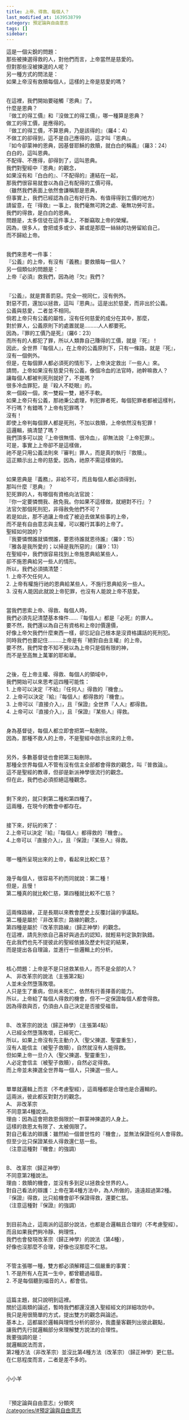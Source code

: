 ```yaml
---
title: 上帝、得救、每個人？
last_modified_at: 1639538799
category: 預定論與自由意志
tags: []
sidebar: 
---
```


<p>這是一個尖銳的問題：<br/>
那些被揀選得救的人，對他們而言，上帝當然是慈愛的。<br/>
但對那些沒被揀選的人呢？<br/>
另一種方式的問法是：<br/>
如果上帝沒有救贖每個人，這樣的上帝是慈愛的嗎？</p>
<p><br/>
在這裡，我們開始要碰觸『恩典』了。<br/>
什麼是恩典？<br/>
『做工的得工價』和『沒做工的得工價』，哪一種算是恩典？<br/>
做工的得工價，是應得的。<br/>
『做工的得工價，不算恩典，乃是該得的』（羅4：4）<br/>
不做工的卻得到，這不是自己應得的，這才叫『恩典』。<br/>
『如今卻蒙神的恩典，因基督耶穌的救贖，就白白的稱義』（羅3：24）<br/>
白白的，這叫恩典。<br/>
不配得、不應得，卻得到了，這叫恩典。<br/>
我們對聖經中『恩典』的觀念，<br/>
如果沒有和『白白的』、『不配得的』連結在一起，<br/>
那我們很容易就會以為自己有配得的工價可得。<br/>
（雖然我們表面上依然會謙稱那是恩典，<br/>
但事實上，我們已經認為自己有好行為、有值得得到工價的地方）<br/>
請留意，在『得救』一事上，我們毫無可誇之處、毫無功勞可言。<br/>
我們的得救，是白白的恩典。<br/>
問題是，太多信徒在這件事上，不斷竊取上帝的榮耀。<br/>
因為，很多人，會把或多或少、甚或是那麼一絲絲的功勞留給自己，<br/>
而不歸給上帝。</p>
<p><br/>
我們來思考一件事：<br/>
『公義』的上帝，有沒有『義務』要救贖每一個人？<br/>
另一個類似的問題是：<br/>
上帝『必須』救我們，因為祂『欠』我們？</p>
<p><br/>
『公義』，就是賞善罰惡。完全一視同仁，沒有例外。<br/>
對惡不罰，還加以拯救，這叫『恩典』。這是出於慈愛，而非出於公義。<br/>
公義與慈愛，二者並不相同。<br/>
倘若上帝只有公義的屬性，沒有任何慈愛的成分在其中，那麼，<br/>
對於罪人，公義原則下的處置就是………人人都要死。<br/>
因為，『罪的工價乃是死』（羅6：23）<br/>
而所有的人都犯了罪，所以人類靠自己賺得的工價，就是『死』！<br/>
因此，全世界『每個人』，在上帝的公義原則下，只有一條路，就是『死』，<br/>
沒有一個例外。<br/>
但是，在每個罪人都必須死的情形下，上帝決定救出『一些人』來。<br/>
請問，上帝如果沒有慈愛只有公義，像個冷血的法官時，祂幹嘛救人？<br/>
讓每個人都被判死刑就好了，不是嗎？<br/>
很多冷血罪犯，是『殺人不眨眼』的。<br/>
來一個殺一個，來一雙殺一雙，絕不手軟。<br/>
如果上帝只有公義，那祂秉公處理，判犯罪者死，每個犯罪者都被這樣判，<br/>
不行嗎？有錯嗎？上帝有犯罪嗎？<br/>
沒有！<br/>
即使上帝判每個罪人都是死刑，不加以救贖，上帝依然沒有犯罪！<br/>
這邏輯，搞清楚了嗎？<br/>
我們頂多可以說『上帝很無情、很冷血』，卻無法說『上帝犯罪』。<br/>
可是，事實上上帝卻不是這樣做，<br/>
祂不是只用公義法則來『審判』罪人，而是真的執行『救贖』。<br/>
這正顯示出上帝的慈愛。因為，祂原不需這樣做的。</p>
<p><br/>
如果恩典是『義務』，非給不可，而且每個人都必須得到，<br/>
那叫什麼『恩典』？<br/>
犯死罪的人，有哪個有資格向法官說：<br/>
『你一定要憐憫我、赦免我。你如果不這樣做，就絕對不行』？<br/>
法官欠那個死刑犯，非得赦免他們不可？<br/>
若是如此，那不過讓上帝成了被迫去做某些事的上帝，<br/>
而不是有自由意志與主權，可以獨行其事的上帝了。<br/>
聖經如何說的？<br/>
『我要憐憫誰就憐憫誰，要恩待誰就恩待誰』（羅9：15）<br/>
『雅各是我所愛的；以掃是我所惡的』（羅9：13）<br/>
在聖經中，我們很容易找到上帝施恩典給某些人，<br/>
卻不施恩典給另一些人的情形。<br/>
所以，我們必須搞清楚：<br/>
1. 上帝不欠任何人。<br/>
2. 上帝有權施行祂的恩典給某些人，不施行恩典給另一些人。<br/>
3. 沒有人能因此就說上帝犯罪，也沒有人能說上帝不慈愛。</p>
<p><br/>
當我們思索上帝、得救、每個人時，<br/>
我們必須先記清楚基本條件……『每個人』都是『必死』的罪人。<br/>
要不然，我們還以為自己有資格和上帝討價還價，<br/>
好像上帝欠我們什麼東西一樣，卻忘記自己根本是沒資格講話的死刑犯。<br/>
同時我們也要記住………上帝是有『絕對自由主權』的上帝。<br/>
要不然，我們常會不知不覺以為上帝只是個有限的神，<br/>
而不是至高無上萬軍的耶和華。</p>
<p><br/>
之後，在上帝主權、得救、每個人的領域中，<br/>
我們開始可以來思考這四種可能性：<br/>
1. 上帝可以決定『不給』『任何人』得救的『機會』。<br/>
2. 上帝可以決定『給』『每個人』都得救的『機會』。<br/>
3. 上帝可以『直接介入』，且『保證』全世界『人人』都得救。<br/>
4. 上帝可以『直接介入』，且『保證』『某些人』得救。</p>
<p><br/>
身為基督徒，每個人都立即會把第一點刪除。<br/>
因為，那種不救人的上帝，不是聖經中啟示出來的上帝。</p>
<p><br/>
另外，多數基督徒也會把第三點刪除。<br/>
那種全世界每個人不管有沒有信主全部都會得救的觀念，叫『普救論』。<br/>
這不是聖經的教導，但卻是新派神學很流行的觀念。<br/>
但在此，我們也必須拒絕這種觀念。</p>
<p><br/>
剩下來的，就只剩第二種和第四種了。<br/>
這兩種，在現今的教會中都存在。</p>
<p><br/>
接下來，好玩的來了：<br/>
2.上帝可以決定『給』『每個人』都得救的『機會』。<br/>
4.上帝可以『直接介入』，且『保證』『某些人』得救。</p>
<p><br/>
哪一種所呈現出來的上帝，看起來比較仁慈？</p>
<p><br/>
幾乎每個人，很容易不約而同就說：第二種！<br/>
但是，且慢！<br/>
第二種真的就比較仁慈，第四種就比較不仁慈？</p>
<p><br/>
這兩條路線，正是長期以來教會歷史上反覆討論的爭議點。<br/>
第二種是屬於『非改革宗』路線的觀念，<br/>
第四種是屬於『改革宗路線』（歸正神學）的觀念。<br/>
在這裡，請先別依自己喜好與過去的認知，就輕易判定孰對孰錯。<br/>
在此我們也先不提彼此的聖經依據及歷史判定的結果，<br/>
而是提出各自理論，並進行一些邏輯上的分析。</p>
<p><br/>
核心問題：上帝是不是只拯救某些人，而不是全部的人？<br/>
A、 非改革宗的說法（主張第2點）<br/>
人並未全然墮落敗壞。<br/>
人只是生了重病，但尚未死亡，依然有行善擇善的能力。<br/>
所以，上帝給了每個人得救的機會，但不一定保證每個人都會得救。<br/>
因為得救與否，仍須由人自己決定是否接受福音。</p>
<p><br/>
B、 改革宗的說法（歸正神學）（主張第4點）<br/>
人已經全然墮落敗壞，已經死亡。<br/>
所以，如果上帝沒有先主動介入（聖父揀選、聖靈重生），<br/>
沒有人能信主（被聖子救贖），自然就沒有人能得救。<br/>
但如果上帝一旦介入（聖父揀選、聖靈重生），<br/>
人必定會信主（被聖子救贖），自然必定得救。<br/>
而上帝並未揀選全世界每一個人，只揀選一些人。</p>
<p><br/>
單單就邏輯上而言（不考慮聖經），這兩種都是合理也是合邏輯的。<br/>
這兩派，彼此都反對對方的觀念。<br/>
A、 非改革宗<br/>
不同意第4種說法。<br/>
理由：因為這會把救恩侷限於一群蒙神揀選的人身上。<br/>
這樣的救恩太有限了、太被侷限了。<br/>
對自己看法的辯護：雖然給一個普世性的『機會』，並無法保證任何人會得救。<br/>
但至少比只保證某些人得救還仁慈一些。<br/>
（注意這種對『機會』的強調）</p>
<p><br/>
B、 改革宗（歸正神學）<br/>
不同意第2種說法。<br/>
理由：救贖的機會，並沒有多到足以拯救全世界的人。<br/>
對自己看法的辯護：上帝在第4種方法中，為人所做的，遠遠超過第2種。<br/>
『保證』得救，比只給機會卻不保證得救，還要仁慈。<br/>
（注意這種對『保證』的強調）</p>
<p><br/>
到目前為止，這兩派的這部分說法，也都是合邏輯且合理的（不考慮聖經）。<br/>
而且如果我們夠冷靜、夠理性，<br/>
我們也會發現改革宗（歸正神學）的說法（第4種），<br/>
好像也沒那麼不合理，好像也沒那麼不仁慈。</p>
<p><br/>
不管主張哪一種，雙方都必須解釋這二個嚴重的事實：<br/>
1. 不是所有人在其一生中，都曾聽過福音。<br/>
2. 不是每個聽到福音的人，都會信。</p>
<p><br/>
這篇主題，就只說明到這裡。<br/>
關於這兩類的論述，暫時我們都還沒進入聖經經文的詳細攻防中。<br/>
我只是用很簡單的方式，提出雙方的觀念與論述。<br/>
基本上，這都屬於邏輯與理性分析的部分，我盡量客觀列出彼此觀點，<br/>
讓我們先行就邏輯部分來理解雙方說法的合理性。<br/>
我要強調的是：<br/>
就邏輯說法而言，<br/>
第2種方法（非改革宗）並沒比第4種方法（改革宗）（歸正神學）更仁慈。<br/>
在仁慈程度而言，二者是差不多的。</p>
<p><br/>
小小羊</p>
<p> </p>
<p>『預定論與自由意志』分類夾<br/>
<a href="/categories/#預定論與自由意志" target="_blank">/categories/#預定論與自由意志</a></p>
<p> </p>
